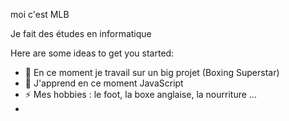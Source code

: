 moi c'est MLB 

Je fait des études en informatique  


Here are some ideas to get you started:

- 🔭 En ce moment je travail sur un big projet (Boxing Superstar)
- 🌱 J'apprend en ce moment JavaScript
- ⚡ Mes hobbies : le foot, la boxe anglaise, la nourriture ...
- 
